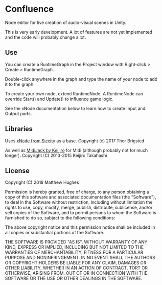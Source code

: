 # Confluence
Node editor for live creation of audio-visual scenes in Unity.

This is very early development.
A lot of features are not yet implemented and the code will probably change a lot.

## Use

You can create a RuntimeGraph in the Project window with Right-click > Create > RuntimeGraph.

Double-click anywhere in the graph and type the name of your node to add it to the graph.

To create your own node, extend RuntimeNode.
A RuntimeNode can override Start() and Update() to influence game logic.

See the xNode documentation below to learn how to create Input and Output ports.


## Libraries

Uses [xNode from Siccity](https://github.com/Siccity/xNode) as a base.
Copyright (c) 2017 Thor Brigsted

As well as [MidiJack by Keijiro](https://github.com/keijiro/MidiJack) for Midi (although probably not for much longer).
Copyright (C) 2013-2015 Keijiro Takahashi

## License

Copyright (C) 2019 Matthew Hughes

Permission is hereby granted, free of charge, to any person obtaining a copy of this software and associated documentation files (the "Software"), to deal in the Software without restriction, including without limitation the rights to use, copy, modify, merge, publish, distribute, sublicense, and/or sell copies of the Software, and to permit persons to whom the Software is furnished to do so, subject to the following conditions:

The above copyright notice and this permission notice shall be included in all copies or substantial portions of the Software.

THE SOFTWARE IS PROVIDED "AS IS", WITHOUT WARRANTY OF ANY KIND, EXPRESS OR IMPLIED, INCLUDING BUT NOT LIMITED TO THE WARRANTIES OF MERCHANTABILITY, FITNESS FOR A PARTICULAR PURPOSE AND NONINFRINGEMENT. IN NO EVENT SHALL THE AUTHORS OR COPYRIGHT HOLDERS BE LIABLE FOR ANY CLAIM, DAMAGES OR OTHER LIABILITY, WHETHER IN AN ACTION OF CONTRACT, TORT OR OTHERWISE, ARISING FROM, OUT OF OR IN CONNECTION WITH THE SOFTWARE OR THE USE OR OTHER DEALINGS IN THE SOFTWARE.
